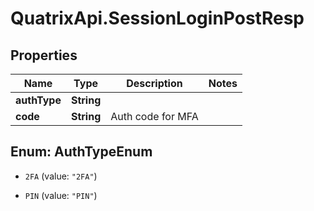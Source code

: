 # QuatrixApi.SessionLoginPostResp

## Properties
Name | Type | Description | Notes
------------ | ------------- | ------------- | -------------
**authType** | **String** |  | 
**code** | **String** | Auth code for MFA | 


<a name="AuthTypeEnum"></a>
## Enum: AuthTypeEnum


* `2FA` (value: `"2FA"`)

* `PIN` (value: `"PIN"`)




